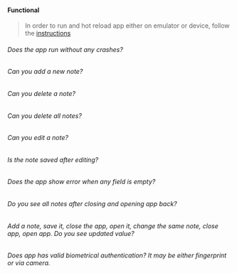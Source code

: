 #### Functional

> In order to run and hot reload app either on emulator or device, follow the [instructions](https://docs.flutter.dev/get-started/test-drive?tab=androidstudio#run-the-app)

###### Does the app run without any crashes?

###### Can you add a new note?

###### Can you delete a note?

###### Can you delete all notes?

###### Can you edit a note?

###### Is the note saved after editing?

###### Does the app show error when any field is empty?

###### Do you see all notes after closing and opening app back?

###### Add a note, save it, close the app, open it, change the same note, close app, open app. Do you see updated value?

###### Does app has valid biometrical authentication? It may be either fingerprint or via camera.
